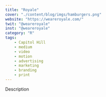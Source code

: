 ```yaml
---
title: "Royale"
cover: "./content/blog/imgs/hamburgers.png"
website: "https://weareroyale.com/"
twit: "@weareroyale"
inst: "@weareroyale"
category: "R"
tags:
    - Capitol Hill
    - medium
    - video
    - motion
    - advertising
    - marketing
    - branding
    - print
---
```


Description
